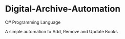 # Digital-Archive-Automation

C# Programming Language

A simple automation to Add, Remove and Update Books
